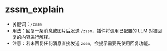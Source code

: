 # zssm_explain

- 关键词：`/zssm`
- 用法：回复一条消息或图片后发送 `/zssm`，插件将调用已配置的 LLM 对被回复的内容进行解释。
- 注意：若未回复任何消息直接发送 `zssm`，会提示需要先使用回复功能。

